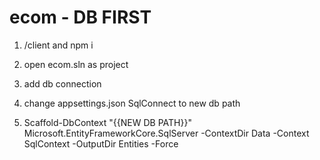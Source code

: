 # ecom - DB FIRST

1. /client and npm i 

2. open ecom.sln as project

3. add db connection

4. change appsettings.json SqlConnect to new db path

5. Scaffold-DbContext "{{NEW DB PATH}}" Microsoft.EntityFrameworkCore.SqlServer -ContextDir Data -Context SqlContext -OutputDir Entities -Force
